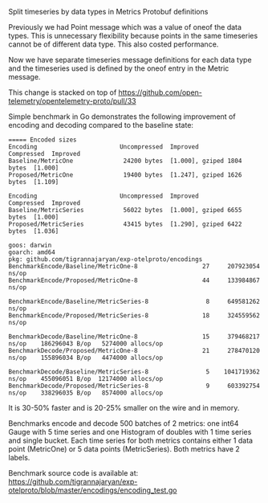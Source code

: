 Split timeseries by data types in Metrics Protobuf definitions

Previously we had Point message which was a value of oneof the data types. This is
unnecessary flexibility because points in the same timeseries cannot be of different
data type. This also costed performance.

Now we have separate timeseries message definitions for each data type and the
timeseries used is defined by the oneof entry in the Metric message.

This change is stacked on top of https://github.com/open-telemetry/opentelemetry-proto/pull/33

Simple benchmark in Go demonstrates the following improvement of encoding and decoding
compared to the baseline state:

```
===== Encoded sizes
Encoding                       Uncompressed  Improved        Compressed  Improved
Baseline/MetricOne              24200 bytes  [1.000], gziped 1804 bytes  [1.000]
Proposed/MetricOne              19400 bytes  [1.247], gziped 1626 bytes  [1.109]

Encoding                       Uncompressed  Improved        Compressed  Improved
Baseline/MetricSeries           56022 bytes  [1.000], gziped 6655 bytes  [1.000]
Proposed/MetricSeries           43415 bytes  [1.290], gziped 6422 bytes  [1.036]

goos: darwin
goarch: amd64
pkg: github.com/tigrannajaryan/exp-otelproto/encodings
BenchmarkEncode/Baseline/MetricOne-8         	      27	 207923054 ns/op
BenchmarkEncode/Proposed/MetricOne-8         	      44	 133984867 ns/op

BenchmarkEncode/Baseline/MetricSeries-8      	       8	 649581262 ns/op
BenchmarkEncode/Proposed/MetricSeries-8      	      18	 324559562 ns/op

BenchmarkDecode/Baseline/MetricOne-8         	      15	 379468217 ns/op	186296043 B/op	 5274000 allocs/op
BenchmarkDecode/Proposed/MetricOne-8         	      21	 278470120 ns/op	155896034 B/op	 4474000 allocs/op

BenchmarkDecode/Baseline/MetricSeries-8      	       5	1041719362 ns/op	455096051 B/op	12174000 allocs/op
BenchmarkDecode/Proposed/MetricSeries-8      	       9	 603392754 ns/op	338296035 B/op	 8574000 allocs/op
```

It is 30-50% faster and is 20-25% smaller on the wire and in memory.

Benchmarks encode and decode 500 batches of 2 metrics: one int64 Gauge with 5 time series
and one Histogram of doubles with 1 time series and single bucket. Each time series for
both metrics contains either 1 data point (MetricOne) or 5 data points (MetricSeries).
Both metrics have 2 labels.

Benchmark source code is available at:
https://github.com/tigrannajaryan/exp-otelproto/blob/master/encodings/encoding_test.go
